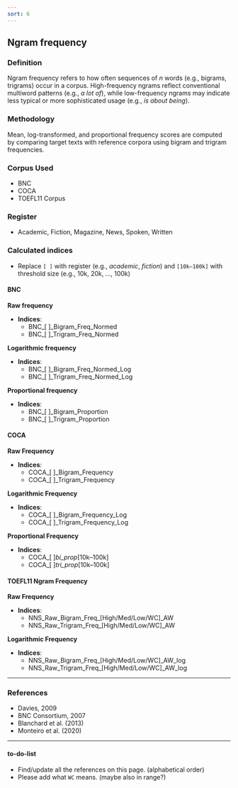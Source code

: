 ```yaml
---
sort: 6
---
```


## Ngram frequency

### Definition
Ngram frequency refers to how often sequences of *n* words (e.g., bigrams, trigrams) occur in a corpus. High-frequency ngrams reflect conventional multiword patterns (e.g., *a lot of*), while low-frequency ngrams may indicate less typical or more sophisticated usage (e.g., *is about being*).

### Methodology
Mean, log-transformed, and proportional frequency scores are computed by comparing target texts with reference corpora using bigram and trigram frequencies.

### Corpus Used
- BNC
- COCA
- TOEFL11 Corpus

### Register
- Academic, Fiction, Magazine, News, Spoken, Written

### Calculated indices
- Replace `[ ]` with register (e.g., *academic*, *fiction*) and `[10k–100k]` with threshold size (e.g., 10k, 20k, ..., 100k)

#### BNC

**Raw frequency**
- **Indices**:
  - BNC_[ ]_Bigram_Freq_Normed  
  - BNC_[ ]_Trigram_Freq_Normed  

**Logarithmic frequency**
- **Indices**:
  - BNC_[ ]_Bigram_Freq_Normed_Log  
  - BNC_[ ]_Trigram_Freq_Normed_Log  

**Proportional frequency**
- **Indices**:
  - BNC_[ ]_Bigram_Proportion  
  - BNC_[ ]_Trigram_Proportion  

#### COCA

**Raw Frequency**
- **Indices**:
  - COCA_[ ]_Bigram_Frequency  
  - COCA_[ ]_Trigram_Frequency  

**Logarithmic Frequency**
- **Indices**:
  - COCA_[ ]_Bigram_Frequency_Log  
  - COCA_[ ]_Trigram_Frequency_Log  

**Proportional Frequency**
- **Indices**:
  - COCA_[ ]_bi_prop_[10k–100k]  
  - COCA_[ ]_tri_prop_[10k–100k]  

#### TOEFL11 Ngram Frequency

**Raw Frequency**
- **Indices**:
  - NNS_Raw_Bigram_Freq_[High/Med/Low/WC]_AW  
  - NNS_Raw_Trigram_Freq_[High/Med/Low/WC]_AW  

**Logarithmic Frequency**
- **Indices**:
  - NNS_Raw_Bigram_Freq_[High/Med/Low/WC]_AW_log  
  - NNS_Raw_Trigram_Freq_[High/Med/Low/WC]_AW_log  

---

### References
- Davies, 2009
- BNC Consortium, 2007
- Blanchard et al. (2013)
- Monteiro et al. (2020)

---

#### to-do-list
- Find/update all the references on this page. (alphabetical order)
- Please add what `WC` means. (maybe also in range?)